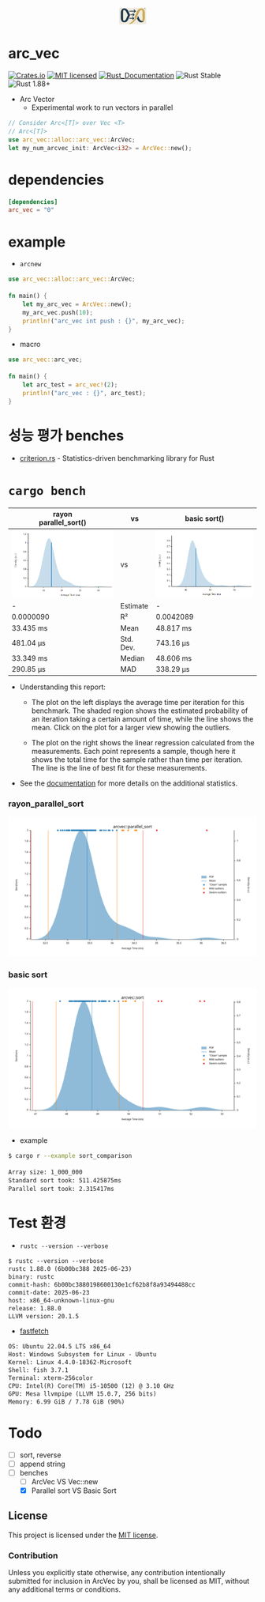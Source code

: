 <p align="center">
    <img width=55px src="assets/arc_vec_logo.jpeg" />
</p>

# arc_vec

[![Crates.io][crates-badge]][crates-url]
[![MIT licensed][mit-badge]][mit-url]
[![Rust_Documentation][rust-doc-badge]][doc-url]
![Rust Stable](https://img.shields.io/badge/rustc-stable-blue.svg)
![Rust 1.88+](https://img.shields.io/badge/rustc-1.88+-blue.svg)

[crates-badge]: https://img.shields.io/crates/v/arc_vec.svg
[crates-url]: https://crates.io/crates/arc_vec
[mit-badge]: https://img.shields.io/badge/license-MIT-blue.svg
[mit-url]: https://github.com/tokio-rs/tokio/blob/master/LICENSE
[rust-doc-badge]: https://img.shields.io/badge/rust-documentation-blue
[doc-url]: https://docs.rs/arc_vec/latest/arc_vec/

- Arc Vector
  - Experimental work to run vectors in parallel


```rust
// Consider Arc<[T]> over Vec <T>
// Arc<[T]>
use arc_vec::alloc::arc_vec::ArcVec;
let my_num_arcvec_init: ArcVec<i32> = ArcVec::new();

```

# dependencies

```toml
[dependencies]
arc_vec = "0"

```

# example

- `arcnew`

```rust
use arc_vec::alloc::arc_vec::ArcVec;

fn main() {
    let my_arc_vec = ArcVec::new();
    my_arc_vec.push(10);
    println!("arc_vec int push : {}", my_arc_vec);
}
```

- macro

```rust
use arc_vec::arc_vec;

fn main() {
    let arc_test = arc_vec!(2);
    println!("arc_vec : {}", arc_test);
}
```

# 성능 평가 benches
- [criterion.rs](https://github.com/bheisler/criterion.rs) - Statistics-driven benchmarking library for Rust 

# `cargo bench`

|rayon<br>parallel_sort()|vs|basic sort()|
|-|-|-|
|<img width=300px src="assets/benches/criterion/para_sort_final.png" />|vs|<img  width=300px src="assets/benches/criterion/sort_basic.png" />|
|-|Estimate|-|
|0.0000090|R²|0.0042089|
|33.435 ms|Mean|48.817 ms|
|481.04 µs|Std. Dev.|743.16 µs|
|33.349 ms|Median|48.606 ms|
|290.85 µs|MAD|338.29 µs|

- Understanding this report:
  - The plot on the left displays the average time per iteration for this benchmark. The shaded region shows the estimated probability of an iteration taking a certain amount of time, while the line shows the mean. Click on the plot for a larger view showing the outliers.

  - The plot on the right shows the linear regression calculated from the measurements. Each point represents a sample, though here it shows the total time for the sample rather than time per iteration. The line is the line of best fit for these measurements.

- See the [documentation](https://bheisler.github.io/criterion.rs/book/user_guide/command_line_output.html#additional-statistics) for more details on the additional statistics.

### rayon_parallel_sort 

<img src="assets/benches/criterion/arcvec__parallel_sort/report/pdf.svg">

### basic sort
<img src="assets/benches/criterion/arcvec__sort/report/pdf.svg"/>





- example

```bash
$ cargo r --example sort_comparison

Array size: 1_000_000
Standard sort took: 511.425875ms
Parallel sort took: 2.315417ms

```

# Test 환경
- `rustc --version --verbose`
```
$ rustc --version --verbose
rustc 1.88.0 (6b00bc388 2025-06-23)
binary: rustc
commit-hash: 6b00bc3880198600130e1cf62b8f8a93494488cc
commit-date: 2025-06-23
host: x86_64-unknown-linux-gnu
release: 1.88.0
LLVM version: 20.1.5

```

- [fastfetch](https://github.com/fastfetch-cli/fastfetch)

```
OS: Ubuntu 22.04.5 LTS x86_64
Host: Windows Subsystem for Linux - Ubuntu
Kernel: Linux 4.4.0-18362-Microsoft
Shell: fish 3.7.1
Terminal: xterm-256color
CPU: Intel(R) Core(TM) i5-10500 (12) @ 3.10 GHz
GPU: Mesa llvmpipe (LLVM 15.0.7, 256 bits)
Memory: 6.99 GiB / 7.78 GiB (90%)
```

# Todo

- [ ] sort, reverse
- [ ] append string
- [ ] benches
  - [ ] ArcVec VS Vec::new
  - [x] Parallel sort VS Basic Sort

## License

This project is licensed under the [MIT license].

[MIT license]: https://github.com/YoungHaKim7/arc_vec/blob/main/LICENSE

### Contribution

Unless you explicitly state otherwise, any contribution intentionally submitted
for inclusion in ArcVec by you, shall be licensed as MIT, without any additional
terms or conditions.
